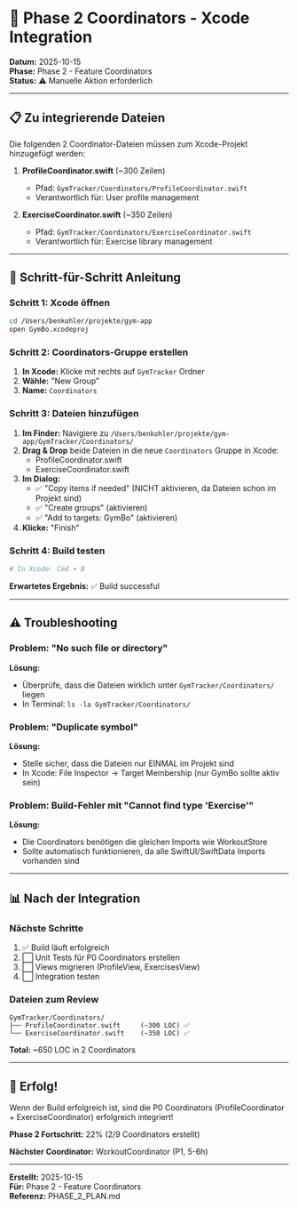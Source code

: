 # 🔧 Phase 2 Coordinators - Xcode Integration

**Datum:** 2025-10-15  
**Phase:** Phase 2 - Feature Coordinators  
**Status:** ⚠️ Manuelle Aktion erforderlich

---

## 📋 Zu integrierende Dateien

Die folgenden 2 Coordinator-Dateien müssen zum Xcode-Projekt hinzugefügt werden:

1. **ProfileCoordinator.swift** (~300 Zeilen)
   - Pfad: `GymTracker/Coordinators/ProfileCoordinator.swift`
   - Verantwortlich für: User profile management
   
2. **ExerciseCoordinator.swift** (~350 Zeilen)
   - Pfad: `GymTracker/Coordinators/ExerciseCoordinator.swift`
   - Verantwortlich für: Exercise library management

---

## 🎯 Schritt-für-Schritt Anleitung

### Schritt 1: Xcode öffnen
```bash
cd /Users/benkohler/projekte/gym-app
open GymBo.xcodeproj
```

### Schritt 2: Coordinators-Gruppe erstellen

1. **In Xcode:** Klicke mit rechts auf `GymTracker` Ordner
2. **Wähle:** "New Group"
3. **Name:** `Coordinators`

### Schritt 3: Dateien hinzufügen

1. **Im Finder:** Navigiere zu `/Users/benkohler/projekte/gym-app/GymTracker/Coordinators/`
2. **Drag & Drop** beide Dateien in die neue `Coordinators` Gruppe in Xcode:
   - ProfileCoordinator.swift
   - ExerciseCoordinator.swift
3. **Im Dialog:**
   - ✅ "Copy items if needed" (NICHT aktivieren, da Dateien schon im Projekt sind)
   - ✅ "Create groups" (aktivieren)
   - ✅ "Add to targets: GymBo" (aktivieren)
4. **Klicke:** "Finish"

### Schritt 4: Build testen

```bash
# In Xcode: Cmd + B
```

**Erwartetes Ergebnis:** ✅ Build successful

---

## ⚠️ Troubleshooting

### Problem: "No such file or directory"
**Lösung:** 
- Überprüfe, dass die Dateien wirklich unter `GymTracker/Coordinators/` liegen
- In Terminal: `ls -la GymTracker/Coordinators/`

### Problem: "Duplicate symbol"
**Lösung:** 
- Stelle sicher, dass die Dateien nur EINMAL im Projekt sind
- In Xcode: File Inspector → Target Membership (nur GymBo sollte aktiv sein)

### Problem: Build-Fehler mit "Cannot find type 'Exercise'"
**Lösung:**
- Die Coordinators benötigen die gleichen Imports wie WorkoutStore
- Sollte automatisch funktionieren, da alle SwiftUI/SwiftData Imports vorhanden sind

---

## 📊 Nach der Integration

### Nächste Schritte

1. ✅ Build läuft erfolgreich
2. ⬜ Unit Tests für P0 Coordinators erstellen
3. ⬜ Views migrieren (ProfileView, ExercisesView)
4. ⬜ Integration testen

### Dateien zum Review

```
GymTracker/Coordinators/
├── ProfileCoordinator.swift     (~300 LOC) ✅
└── ExerciseCoordinator.swift    (~350 LOC) ✅
```

**Total:** ~650 LOC in 2 Coordinators

---

## 🎉 Erfolg!

Wenn der Build erfolgreich ist, sind die P0 Coordinators (ProfileCoordinator + ExerciseCoordinator) erfolgreich integriert!

**Phase 2 Fortschritt:** 22% (2/9 Coordinators erstellt)

**Nächster Coordinator:** WorkoutCoordinator (P1, 5-6h)

---

**Erstellt:** 2025-10-15  
**Für:** Phase 2 - Feature Coordinators  
**Referenz:** PHASE_2_PLAN.md
